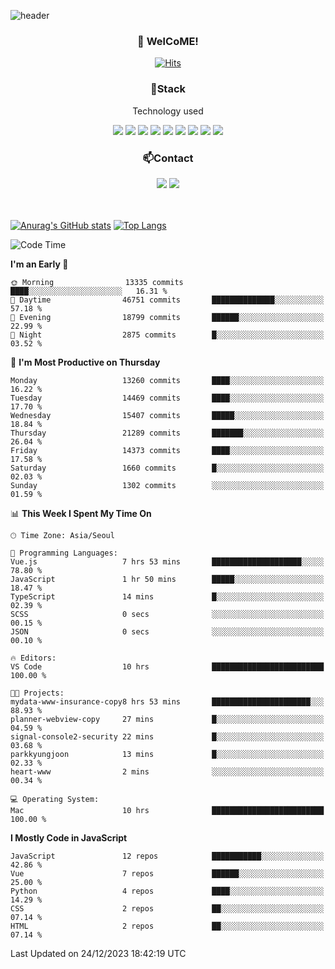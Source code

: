 ![header](https://capsule-render.vercel.app/api?type=waving&color=gradient&height=200&text=Kyungjoon&fontAlign=70&fontAlignY=40&animation=twinkling)

<h3 align="center">👋 WelCoME!</h3>

<div align=center>
  
[![Hits](https://hits.seeyoufarm.com/api/count/incr/badge.svg?url=https%3A%2F%2Fgithub.com%2Fuvula6921&count_bg=%2322BAC9&title_bg=%23827F7F&icon=iconify.svg&icon_color=%2325A27F&title=visits&edge_flat=false)](https://hits.seeyoufarm.com)
  
</div>
<h3 align="center">📌Stack</h3>
<p align="center">Technology used</p>
<div align="center"><img src="https://img.shields.io/badge/HTML5-E34F26?style=flat-square&logo=HTML5&logoColor=white"></img> <img src="https://img.shields.io/badge/CSS3-0A84FF?style=flat-square&logo=CSS3&logoColor=white"></img> <img src="https://img.shields.io/badge/JavaScript-FFCD11?style=flat-square&logo=JavaScript&logoColor=white"></img> <img src="https://img.shields.io/badge/React-00BCF6?style=flat-square&logo=React&logoColor=white"></img> <img src="https://img.shields.io/badge/jQuery-3655FF?style=flat-square&logo=jQuery&logoColor=white"></img> <img src="https://img.shields.io/badge/Ruby-E0115F?style=flat-square&logo=Ruby&logoColor=white"></img> <img src="https://img.shields.io/badge/Python-4B8BBE?style=flat-square&logo=Python&logoColor=white"></img> <img src="https://img.shields.io/badge/Vue-4FC08D?style=flat-square&logo=Vue.js&logoColor=white"></img> <img src="https://img.shields.io/badge/Nuxt-00DC82?style=flat-square&logo=Nuxt.js&logoColor=white"></img></div>

<h3 align="center">📫Contact</h3>
<div align="center"><a href="https://velog.io/@uvula6921/"><img src="https://img.shields.io/badge/Blog-20c997?style=flat-square&logo=V&logoColor=white"/></a> <a href="pkj6921@gmail.com"><img src="https://img.shields.io/badge/Gmail-EA4335?style=flat-square&logo=Gmail&logoColor=white"/></a></div>
<br>
<br>

[![Anurag's GitHub stats](https://github-readme-stats.vercel.app/api?username=uvula6921&hide=stars,issues&show_icons=true&count_private=true&theme=tokyonight)](https://github.com/anuraghazra/github-readme-stats)
[![Top Langs](https://github-readme-stats.vercel.app/api/top-langs/?username=uvula6921&hide=css,jupyter%20notebook,html&exclude_repo=uvula6921,uvula6921.github.io&layout=compact&langs_count=8)](https://github.com/anuraghazra/github-readme-stats)

<!--START_SECTION:waka-->
![Code Time](http://img.shields.io/badge/Code%20Time-1%2C978%20hrs%2051%20mins-blue)

**I'm an Early 🐤** 

```text
🌞 Morning                13335 commits       ████░░░░░░░░░░░░░░░░░░░░░   16.31 % 
🌆 Daytime                46751 commits       ██████████████░░░░░░░░░░░   57.18 % 
🌃 Evening                18799 commits       ██████░░░░░░░░░░░░░░░░░░░   22.99 % 
🌙 Night                  2875 commits        █░░░░░░░░░░░░░░░░░░░░░░░░   03.52 % 
```
📅 **I'm Most Productive on Thursday** 

```text
Monday                   13260 commits       ████░░░░░░░░░░░░░░░░░░░░░   16.22 % 
Tuesday                  14469 commits       ████░░░░░░░░░░░░░░░░░░░░░   17.70 % 
Wednesday                15407 commits       █████░░░░░░░░░░░░░░░░░░░░   18.84 % 
Thursday                 21289 commits       ███████░░░░░░░░░░░░░░░░░░   26.04 % 
Friday                   14373 commits       ████░░░░░░░░░░░░░░░░░░░░░   17.58 % 
Saturday                 1660 commits        █░░░░░░░░░░░░░░░░░░░░░░░░   02.03 % 
Sunday                   1302 commits        ░░░░░░░░░░░░░░░░░░░░░░░░░   01.59 % 
```


📊 **This Week I Spent My Time On** 

```text
🕑︎ Time Zone: Asia/Seoul

💬 Programming Languages: 
Vue.js                   7 hrs 53 mins       ████████████████████░░░░░   78.80 % 
JavaScript               1 hr 50 mins        █████░░░░░░░░░░░░░░░░░░░░   18.47 % 
TypeScript               14 mins             █░░░░░░░░░░░░░░░░░░░░░░░░   02.39 % 
SCSS                     0 secs              ░░░░░░░░░░░░░░░░░░░░░░░░░   00.15 % 
JSON                     0 secs              ░░░░░░░░░░░░░░░░░░░░░░░░░   00.10 % 

🔥 Editors: 
VS Code                  10 hrs              █████████████████████████   100.00 % 

🐱‍💻 Projects: 
mydata-www-insurance-copy8 hrs 53 mins       ██████████████████████░░░   88.93 % 
planner-webview-copy     27 mins             █░░░░░░░░░░░░░░░░░░░░░░░░   04.59 % 
signal-console2-security 22 mins             █░░░░░░░░░░░░░░░░░░░░░░░░   03.68 % 
parkkyungjoon            13 mins             █░░░░░░░░░░░░░░░░░░░░░░░░   02.33 % 
heart-www                2 mins              ░░░░░░░░░░░░░░░░░░░░░░░░░   00.34 % 

💻 Operating System: 
Mac                      10 hrs              █████████████████████████   100.00 % 
```

**I Mostly Code in JavaScript** 

```text
JavaScript               12 repos            ███████████░░░░░░░░░░░░░░   42.86 % 
Vue                      7 repos             ██████░░░░░░░░░░░░░░░░░░░   25.00 % 
Python                   4 repos             ████░░░░░░░░░░░░░░░░░░░░░   14.29 % 
CSS                      2 repos             ██░░░░░░░░░░░░░░░░░░░░░░░   07.14 % 
HTML                     2 repos             ██░░░░░░░░░░░░░░░░░░░░░░░   07.14 % 
```




 Last Updated on 24/12/2023 18:42:19 UTC
<!--END_SECTION:waka-->
